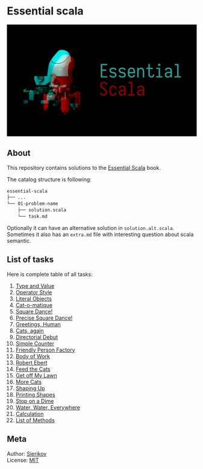# Essential scala

![poster](./public/essential-scala-poster.png)

## About

This repository contains solutions to the [Essential Scala](https://underscore.io/books/essential-scala/) book.

The catalog structure is following:

```bash
essential-scala
├── ...
└── 01-problem-name
    ├── solution.scala
    └── task.md
```

Optionally it can have an alternative solution in
`solution.alt.scala`. Sometimes it also has an `extra.md`
file with interesting question about scala semantic.

## List of tasks

Here is complete table of all tasks:

1. [Type and Value](./tasks/01-type-and-value/task.md)
2. [Operator Style](./tasks/02-operator-style/task.md)
3. [Literal Objects](./tasks/03-literal-objects/task.md)
4. [Cat-o-matique](./tasks/04-cat-o-matique/task.md)
5. [Square Dance!](./tasks/05-square-dance/task.md)
6. [Precise Square Dance!](./tasks/06-precise-square-dance/task.md)
7. [Greetings, Human](./tasks/07-greetings-human/task.md)
8. [Cats, again](./tasks/08-cats-again/task.md)
9. [Directorial Debut](./tasks/09-directorial-debut/task.md)
10. [Simple Counter](./tasks/10-simple-counter/task.md)
11. [Friendly Person Factory](./tasks/11-friendly-person-factory/task.md)
12. [Body of Work](./tasks/12-body-of-work/task.md)
13. [Robert Ebert](./tasks/13-robert-ebert/task.md)
14. [Feed the Cats](./tasks/14-feed-the-cats/task.md)
15. [Get off My Lawn](./tasks/15-get-off-my-lawn/task.md)
16. [More Cats](./tasks/16-more-cats/task.md)
17. [Shaping Up](./tasks/17-shaping-up/task.md)
18. [Printing Shapes](./tasks/18-printing-shapes/task.md)
19. [Stop on a Dime](./tasks/19-stop-on-a-dime/task.md)
20. [Water, Water, Everywhere](./tasks/20-water-water-everywhere/task.md)
21. [Calculation](./tasks/21-calculation/task.md)
22. [List of Methods](./tasks/22-list-of-methods/task.md)

## Meta

Author: [Sierikov](https://github.com/sierikov)  
License: [MIT](LICENSE.md)
